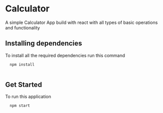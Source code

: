 # Calculator
A simple Calculator App build with react with all types of basic operations and functionality

## Installing dependencies

To install all the required dependencies run this command

```bash
  npm install 
  
```

## Get Started 

To run this application 

```bash
  npm start
  
```
    
